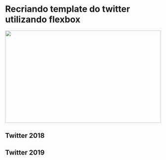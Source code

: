 <h1>Recriando template do twitter utilizando flexbox</h1>

<img src="https://media.giphy.com/media/SMKiEh9WDO6ze/giphy.gif" width="100%" height="300">

## Twitter 2018

## Twitter 2019